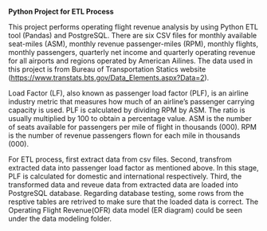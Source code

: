 **Python Project for ETL Process**

This project performs operating flight revenue analysis by using Python ETL tool (Pandas) and PostgreSQL. There are six CSV files for monthly available seat-miles (ASM), monthly revenue passenger-miles (RPM), monthly flights, monthly passengers, quarterly net income and quarterly operating revenue for all airports and regions operated by American Ailines. The data used in this project is from Bureau of Transportation Statics website (https://www.transtats.bts.gov/Data_Elements.aspx?Data=2).

Load Factor (LF), also known as passenger load factor (PLF), is an airline industry metric that measures how much of an airline’s passenger carrying capacity is used. PLF is calculated by dividing RPM by ASM. The ratio is usually multiplied by 100 to obtain a percentage value. ASM is the number of seats available for passengers per mile of flight in thousands (000). RPM is the number of revenue passengers flown for each mile in thousands (000).

For ETL process, first extract data from csv files. Second, transfrom extracted data into passenger load factor as mentioned above. In this stage, PLF is calculated for domestic and international respectively. Third, the transformed data and reveue data from extracted data are loaded into PostgreSQL database. Regarding database testing, some rows from the resptive tables are retrived to make sure that the loaded data is correct. The Operating Flight Revenue(OFR) data model (ER diagram) could be seen under the data modeling folder.